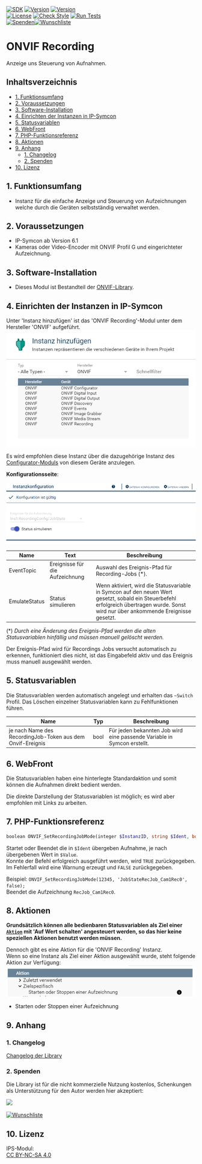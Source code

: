 [![SDK](https://img.shields.io/badge/Symcon-PHPModul-red.svg)](https://www.symcon.de/service/dokumentation/entwicklerbereich/sdk-tools/sdk-php/)
[![Version](https://img.shields.io/badge/Modul%20Version-2.21-blue.svg)](https://community.symcon.de/t/modul-onvif-profil-s-fuer-ip-kameras-und-encoder/52036)
[![Version](https://img.shields.io/badge/Symcon%20Version-7.0%20%3E-green.svg)](https://www.symcon.de/service/dokumentation/installation/migrationen/v60-v61-q1-2022/)  
[![License](https://img.shields.io/badge/License-CC%20BY--NC--SA%204.0-green.svg)](https://creativecommons.org/licenses/by-nc-sa/4.0/)
[![Check Style](https://github.com/Nall-chan/ONVIF/workflows/Check%20Style/badge.svg)](https://github.com/Nall-chan/ONVIF/actions)
[![Run Tests](https://github.com/Nall-chan/ONVIF/workflows/Run%20Tests/badge.svg)](https://github.com/Nall-chan/ONVIF/actions)  
[![Spenden](https://www.paypalobjects.com/de_DE/DE/i/btn/btn_donate_SM.gif)](#3-spenden)[![Wunschliste](https://img.shields.io/badge/Wunschliste-Amazon-ff69fb.svg)](#3-spenden)  

# ONVIF Recording <!-- omit in toc -->
Anzeige uns Steuerung von Aufnahmen.  

## Inhaltsverzeichnis <!-- omit in toc -->

- [1. Funktionsumfang](#1-funktionsumfang)
- [2. Voraussetzungen](#2-voraussetzungen)
- [3. Software-Installation](#3-software-installation)
- [4. Einrichten der Instanzen in IP-Symcon](#4-einrichten-der-instanzen-in-ip-symcon)
- [5. Statusvariablen](#5-statusvariablen)
- [6. WebFront](#6-webfront)
- [7. PHP-Funktionsreferenz](#7-php-funktionsreferenz)
- [8. Aktionen](#8-aktionen)
- [9. Anhang](#9-anhang)
  - [1. Changelog](#1-changelog)
  - [2. Spenden](#2-spenden)
- [10. Lizenz](#10-lizenz)

## 1. Funktionsumfang

* Instanz für die einfache Anzeige und Steuerung von Aufzeichnungen welche durch die Geräten selbstständig  verwaltet werden.  

## 2. Voraussetzungen

* IP-Symcon ab Version 6.1
* Kameras oder Video-Encoder mit ONVIF Profil G und eingerichteter Aufzeichnung.

## 3. Software-Installation

* Dieses Modul ist Bestandteil der [ONVIF-Library](../README.md#3-software-installation).    

## 4. Einrichten der Instanzen in IP-Symcon

 Unter 'Instanz hinzufügen' ist das 'ONVIF Recording'-Modul unter dem Hersteller 'ONVIF' aufgeführt.
![Module](../imgs/Module.png)  

 Es wird empfohlen diese Instanz über die dazugehörige Instanz des [Configurator-Moduls](../ONVIF%20Configurator/README.md) von diesem Geräte anzulegen.  
 
__Konfigurationsseite__:

![Config](imgs/Config.png)  

| Name          | Text                            | Beschreibung                                                                                                                                                                           |
| ------------- | ------------------------------- | -------------------------------------------------------------------------------------------------------------------------------------------------------------------------------------- |
| EventTopic    | Ereignisse für die Aufzeichnung | Auswahl des Ereignis-Pfad für Recording-Jobs (*).                                                                                                                                      |
| EmulateStatus | Status simulieren               | Wenn aktiviert, wird die Statusvariable in Symcon auf den neuen Wert gesetzt, sobald ein Steuerbefehl erfolgreich übertragen wurde. Sonst wird nur über ankommende Ereignisse gesetzt. |

(*)  _Durch eine Änderung des Ereignis-Pfad werden die alten Statusvariablen hinfällig und müssen manuell gelöscht werden._   

Der Ereignis-Pfad wird für Recordings Jobs versucht automatisch zu erkennen, funktioniert dies nicht, ist das Eingabefeld aktiv und das Ereignis muss manuell ausgewählt werden. 

## 5. Statusvariablen

Die Statusvariablen werden automatisch angelegt und erhalten das `~Switch` Profil. Das Löschen einzelner Statusvariablen kann zu Fehlfunktionen führen. 

| Name                                                       | Typ  | Beschreibung                                                            |
| ---------------------------------------------------------- | ---- | ----------------------------------------------------------------------- |
| je nach Name des RecordingJob-Token aus dem Onvif-Ereignis | bool | Für jeden bekannten Job wird eine passende Variable in Symcon erstellt. |

## 6. WebFront

Die Statusvariablen haben eine hinterlegte Standardaktion und somit können die Aufnahmen direkt  bedient werden. 

Die direkte Darstellung der Statusvariablen ist möglich; es wird aber empfohlen mit Links zu arbeiten.  

## 7. PHP-Funktionsreferenz

``` php
boolean ONVIF_SetRecordingJobMode(integer $InstanzID, string $Ident, bool $State)
```
Startet oder Beendet die in `$Ident` übergeben Aufnahme, je nach übergebenen Wert in `$Value`.  
Konnte der Befehl erfolgreich ausgeführt werden, wird `TRUE` zurückgegeben.  
Im Fehlerfall wird eine Warnung erzeugt und `FALSE` zurückgegeben.  

Beispiel:
`ONVIF_SetRecordingJobMode(12345, 'JobStateRecJob_Cam1Rec0', false);`  
Beendet die Aufzeichnung `RecJob_Cam1Rec0`.

## 8. Aktionen

__Grundsätzlich können alle bedienbaren Statusvariablen als Ziel einer [`Aktion`](https://www.symcon.de/service/dokumentation/konzepte/automationen/ablaufplaene/aktionen/) mit 'Auf Wert schalten' angesteuert werden, so das hier keine speziellen Aktionen benutzt werden müssen.__

Dennoch gibt es eine Aktion für die 'ONVIF Recording' Instanz.  
Wenn so eine Instanz als Ziel einer Aktion ausgewählt wurde, steht folgende Aktion zur Verfügung:  
![Aktionen](imgs/Actions.png)  
* Starten oder Stoppen einer Aufzeichnung    

## 9. Anhang

### 1. Changelog

[Changelog der Library](../README.md#2-changelog)

### 2. Spenden

  Die Library ist für die nicht kommerzielle Nutzung kostenlos, Schenkungen als Unterstützung für den Autor werden hier akzeptiert:  

<a href="https://www.paypal.com/donate?hosted_button_id=G2SLW2MEMQZH2" target="_blank"><img src="https://www.paypalobjects.com/de_DE/DE/i/btn/btn_donate_LG.gif" border="0" /></a>  

[![Wunschliste](https://img.shields.io/badge/Wunschliste-Amazon-ff69fb.svg)](https://www.amazon.de/hz/wishlist/ls/YU4AI9AQT9F?ref_=wl_share) 

## 10. Lizenz

  IPS-Modul:  
  [CC BY-NC-SA 4.0](https://creativecommons.org/licenses/by-nc-sa/4.0/)  
